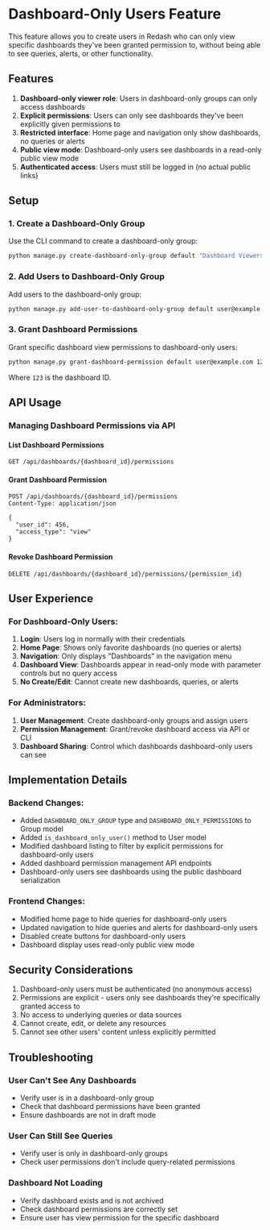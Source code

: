 # Dashboard-Only Users Feature

This feature allows you to create users in Redash who can only view specific dashboards they've been granted permission to, without being able to see queries, alerts, or other functionality.

## Features

1. **Dashboard-only viewer role**: Users in dashboard-only groups can only access dashboards
2. **Explicit permissions**: Users can only see dashboards they've been explicitly given permissions to
3. **Restricted interface**: Home page and navigation only show dashboards, no queries or alerts
4. **Public view mode**: Dashboard-only users see dashboards in a read-only public view mode
5. **Authenticated access**: Users must still be logged in (no actual public links)

## Setup

### 1. Create a Dashboard-Only Group

Use the CLI command to create a dashboard-only group:

```bash
python manage.py create-dashboard-only-group default "Dashboard Viewers"
```

### 2. Add Users to Dashboard-Only Group

Add users to the dashboard-only group:

```bash
python manage.py add-user-to-dashboard-only-group default user@example.com "Dashboard Viewers"
```

### 3. Grant Dashboard Permissions

Grant specific dashboard view permissions to dashboard-only users:

```bash
python manage.py grant-dashboard-permission default user@example.com 123
```

Where `123` is the dashboard ID.

## API Usage

### Managing Dashboard Permissions via API

#### List Dashboard Permissions
```http
GET /api/dashboards/{dashboard_id}/permissions
```

#### Grant Dashboard Permission
```http
POST /api/dashboards/{dashboard_id}/permissions
Content-Type: application/json

{
  "user_id": 456,
  "access_type": "view"
}
```

#### Revoke Dashboard Permission
```http
DELETE /api/dashboards/{dashboard_id}/permissions/{permission_id}
```

## User Experience

### For Dashboard-Only Users:

1. **Login**: Users log in normally with their credentials
2. **Home Page**: Shows only favorite dashboards (no queries or alerts)
3. **Navigation**: Only displays "Dashboards" in the navigation menu
4. **Dashboard View**: Dashboards appear in read-only mode with parameter controls but no query access
5. **No Create/Edit**: Cannot create new dashboards, queries, or alerts

### For Administrators:

1. **User Management**: Create dashboard-only groups and assign users
2. **Permission Management**: Grant/revoke dashboard access via API or CLI
3. **Dashboard Sharing**: Control which dashboards dashboard-only users can see

## Implementation Details

### Backend Changes:

- Added `DASHBOARD_ONLY_GROUP` type and `DASHBOARD_ONLY_PERMISSIONS` to Group model
- Added `is_dashboard_only_user()` method to User model
- Modified dashboard listing to filter by explicit permissions for dashboard-only users
- Added dashboard permission management API endpoints
- Dashboard-only users see dashboards using the public dashboard serialization

### Frontend Changes:

- Modified home page to hide queries for dashboard-only users
- Updated navigation to hide queries and alerts for dashboard-only users
- Disabled create buttons for dashboard-only users
- Dashboard display uses read-only public view mode

## Security Considerations

1. Dashboard-only users must be authenticated (no anonymous access)
2. Permissions are explicit - users only see dashboards they're specifically granted access to
3. No access to underlying queries or data sources
4. Cannot create, edit, or delete any resources
5. Cannot see other users' content unless explicitly permitted

## Troubleshooting

### User Can't See Any Dashboards
- Verify user is in a dashboard-only group
- Check that dashboard permissions have been granted
- Ensure dashboards are not in draft mode

### User Can Still See Queries
- Verify user is only in dashboard-only groups
- Check user permissions don't include query-related permissions

### Dashboard Not Loading
- Verify dashboard exists and is not archived
- Check dashboard permissions are correctly set
- Ensure user has view permission for the specific dashboard 